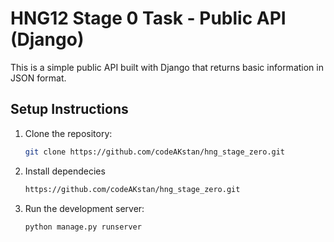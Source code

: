# HNG12 Stage 0 Task - Public API (Django)

This is a simple public API built with Django that returns basic information in JSON format.

## Setup Instructions
1. Clone the repository:
   ```bash
   git clone https://github.com/codeAKstan/hng_stage_zero.git

2. Install dependecies
    ``` bash
    https://github.com/codeAKstan/hng_stage_zero.git

3. Run the development server:
    ``` bash
    python manage.py runserver